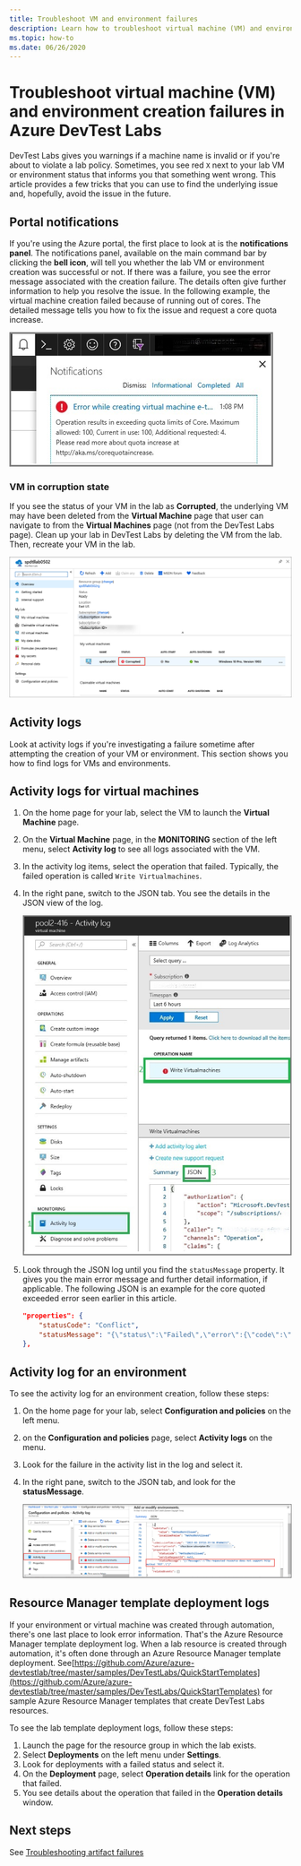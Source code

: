 ```yaml
---
title: Troubleshoot VM and environment failures
description: Learn how to troubleshoot virtual machine (VM) and environment creation failures in Azure DevTest Labs.
ms.topic: how-to
ms.date: 06/26/2020
---
```


# Troubleshoot virtual machine (VM) and environment creation failures in Azure DevTest Labs
DevTest Labs gives you warnings if a machine name is invalid or if you're about to violate a lab policy. Sometimes, you see red `X` next to your lab VM or environment status that informs you that something went wrong.  This article provides a few tricks that you can use to find the underlying issue and, hopefully, avoid the issue in the future.

## Portal notifications
If you're using the Azure portal, the first place to look at is the **notifications panel**.  The notifications panel, available on the main command bar by clicking the **bell icon**, will tell you whether the lab VM or environment creation was successful or not.  If there was a failure, you see the error message associated with the creation failure. The details often give further information to help you resolve the issue. In the following example, the virtual machine creation failed because of running out of cores. The detailed message tells you how to fix the issue and request a core quota increase.

![Azure portal notification](./media/troubleshoot-vm-environment-creation-failures/portal-notification.png)

### VM in corruption state
If you see the status of your VM in the lab as **Corrupted**, the underlying VM may have been deleted from the **Virtual Machine** page that user can navigate to from the **Virtual Machines** page (not from the DevTest Labs page). Clean up your lab in DevTest Labs by deleting the VM from the lab. Then, recreate your VM in the lab. 

![VM in corrupted state](./media/troubleshoot-vm-environment-creation-failures/vm-corrupted-state.png)



## Activity logs
Look at activity logs if you're investigating a failure sometime after attempting the creation of your VM or environment. This section shows you how to find logs for VMs and environments.

## Activity logs for virtual machines

1. On the home page for your lab, select the VM to launch the **Virtual Machine** page.
2. On the **Virtual Machine** page, in the **MONITORING** section of the left menu, select **Activity log** to see all logs associated with the VM.
3. In the activity log items, select the operation that failed. Typically, the failed operation is called `Write Virtualmachines`.
4. In the right pane, switch to the JSON tab. You see the details in the JSON view of the log.

    ![Activity log for a VM](./media/troubleshoot-vm-environment-creation-failures/vm-activity-log.png)
5. Look through the JSON log until you find the `statusMessage` property. It gives you the main error message and further detail information, if applicable. The following JSON is an example for the core quoted exceeded error seen earlier in this article.

    ```json
    "properties": {
        "statusCode": "Conflict",
        "statusMessage": "{\"status\":\"Failed\",\"error\":{\"code\":\"ResourceDeploymentFailure\",\"message\":\"The resource operation completed with terminal provisioning state 'Failed'.\",\"details\":[{\"code\":\"OperationNotAllowed\",\"message\":\"Operation results in exceeding quota limits of Core. Maximum allowed: 100, Current in use: 100, Additional requested: 8. Please read more about quota increase at https://aka.ms/corequotaincrease.\"}]}}",
    },
    ```

## Activity log for an environment

To see the activity log for an environment creation, follow these steps:

1. On the home page for your lab, select **Configuration and policies** on the left menu.
2. on the **Configuration and policies** page, select **Activity logs** on the menu.
3. Look for the failure in the activity list in the log and select it.
4. In the right pane, switch to the JSON tab, and look for the **statusMessage**.

    ![Environment activity log](./media/troubleshoot-vm-environment-creation-failures/envirionment-activity-log.png)

## Resource Manager template deployment logs
If your environment or virtual machine was created through automation, there's one last place to look error information. That's the Azure Resource Manager template deployment log. When a lab resource is created through automation, it's often done through an Azure Resource Manager template deployment. See[https://github.com/Azure/azure-devtestlab/tree/master/samples/DevTestLabs/QuickStartTemplates](https://github.com/Azure/azure-devtestlab/tree/master/samples/DevTestLabs/QuickStartTemplates) for sample Azure Resource Manager templates that create DevTest Labs resources.

To see the lab template deployment logs, follow these steps:

1. Launch the page for the resource group in which the lab exists.
2. Select **Deployments** on the left menu under **Settings**.
3. Look for deployments with a failed status and select it.
4. On the **Deployment** page, select **Operation details** link for the operation that failed.
5. You see details about the operation that failed in the **Operation details** window.

## Next steps
See [Troubleshooting artifact failures](devtest-lab-troubleshoot-artifact-failure.md)
